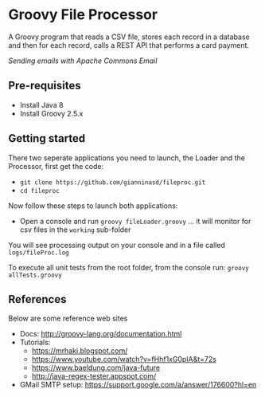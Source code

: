 Groovy File Processor
================
A Groovy program that reads a CSV file, stores each record in a database and then for each record, calls a REST API that performs a card payment.

*Sending emails with Apache Commons Email*

## Pre-requisites
* Install Java 8
* Install Groovy 2.5.x 

## Getting started
There two seperate applications you need to launch, the Loader and the Processor, first get the code:
* `git clone https://github.com/gianninasd/fileproc.git`
* `cd fileproc`

Now follow these steps to launch both applications:
* Open a console and run `groovy fileLoader.groovy` ... it will monitor for csv files in the `working` sub-folder

You will see processing output on your console and in a file called `logs/fileProc.log`

To execute all unit tests from the root folder, from the console run: `groovy allTests.groovy`

## References
Below are some reference web sites
* Docs: http://groovy-lang.org/documentation.html
* Tutorials:
  * https://mrhaki.blogspot.com/
  * https://www.youtube.com/watch?v=fHhf1xG0pIA&t=72s
  * https://www.baeldung.com/java-future
  * http://java-regex-tester.appspot.com/
* GMail SMTP setup: https://support.google.com/a/answer/176600?hl=en
